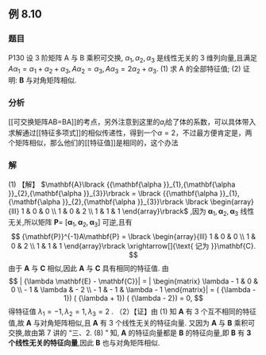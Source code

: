 ## 例 8.10
### 题目
P130 设 3 阶矩阵 $\mathrm{A}$ 与 $\mathrm{B}$ 乘积可交换, ${\alpha }_{1},{\alpha }_{2},{\alpha }_{3}$ 是线性无关的 3 维列向量,且满足
$A{\alpha }_{1} = {\alpha }_{1} + {\alpha }_{2} + {\alpha }_{3}, A{\alpha }_{2} = {\alpha }_{3}, A{\alpha }_{3} = 2{\alpha }_{2} + {\alpha }_{3}.$
(1) 求 $\mathrm{A}$ 的全部特征值;
(2) 证明: $\mathbf{B}$ 与对角矩阵相似.
### 分析
[[可交换矩阵AB=BA]]的考点，另外注意到这里的$a_{i}$给了体的系数，可以具体带入求解通过[[特征多项式]]的相似传递性，得到一个$\alpha=2$，不过最方便肯定是，两个矩阵相似，那么他们的[[特征值]]是相同的，这个办法
### 解
(1) 【解】 $\mathbf{A}\lbrack {{\mathbf{\alpha }}_{1},{\mathbf{\alpha }}_{2},{\mathbf{\alpha }}_{3}}\rbrack = \lbrack {{\mathbf{\alpha }}_{1},{\mathbf{\alpha }}_{2},{\mathbf{\alpha }}_{3}}\rbrack \lbrack \begin{array}{lll} 1 & 0 & 0 \\ 1 & 0 & 2 \\ 1 & 1 & 1 \end{array}\rbrack$ ,因为 ${\mathbf{\alpha }}_{1},{\mathbf{\alpha }}_{2},{\mathbf{\alpha }}_{3}$ 线性无关,所以矩阵 $\mathbf{P} =$ $\lbrack {{\mathbf{\alpha }}_{1},{\mathbf{\alpha }}_{2},{\mathbf{\alpha }}_{3}}\rbrack$ 可逆,且有
$$
{\mathbf{P}}^{-1}A\mathbf{P} = \lbrack \begin{array}{lll} 1 & 0 & 0 \\ 1 & 0 & 2 \\ 1 & 1 & 1 \end{array}\rbrack \xrightarrow[]{\text{ 记为 }}\mathbf{C}.
$$
由于 $\mathbf{A}$ 与 $\mathbf{C}$ 相似,因此 $\mathbf{A}$ 与 $\mathbf{C}$ 具有相同的特征值. 由
$$
| {\lambda \mathbf{E} - \mathbf{C}}| = | \begin{matrix} \lambda - 1 & 0 & 0 \\ - 1 & \lambda & - 2 \\ - 1 & - 1 & \lambda - 1 \end{matrix}| = ( {\lambda - 1}) ( {\lambda + 1}) ( {\lambda - 2}) = 0,
$$
得特征值 ${\lambda }_{1} = - 1,{\lambda }_{2} = 1,{\lambda }_{3} = 2$ .
（2）【证】由 (1) 知 $\mathbf{A}$ 有 3 个互不相同的特征值,故 $\mathbf{A}$ 与对角矩阵相似,且 $\mathbf{A}$ 有 3 个线性无关的特征向量. 
又因为 $\mathbf{A}$ 与 $\mathbf{B}$ 乘积可交换,故由第 7 讲的 “三、2. (8) ” 知, $\mathbf{A}$ 的特征向量都是 $\mathbf{B}$ 的特征向量,即 $\mathbf{B}$ 有 **3 个线性无关的特征向量**,因此 $\mathbf{B}$ 也与对角矩阵相似.
